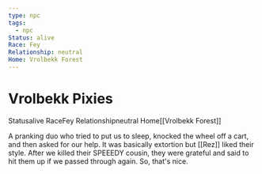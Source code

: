 ```yaml
---
type: npc
tags:
  - npc
Status: alive
Race: Fey
Relationship: neutral
Home: Vrolbekk Forest
---
```


# Vrolbekk Pixies

<span class="dataview inline-field"><span class="inline-field-key">Status</span><span class="inline-field-value">alive</span></span>
<span class="dataview inline-field"><span class="inline-field-key">Race</span><span class="inline-field-value">Fey</span></span>
<span class="dataview inline-field"><span class="inline-field-key">Relationship</span><span class="inline-field-value">neutral</span></span>
<span class="dataview inline-field"><span class="inline-field-key">Home</span><span class="inline-field-value">[[Vrolbekk Forest]]</span></span>

A pranking duo who tried to put us to sleep, knocked the wheel off a cart, and then asked for our help. It was basically extortion but [[Rez]] liked their style. After we killed their SPEEEDY cousin, they were grateful and said to hit them up if we passed through again. So, that's nice.